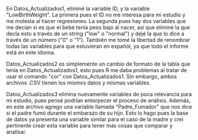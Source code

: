 En Datos_Actualizados1, eliminé la variable ID, y la variable "LowBirthWeight". La primera pues el ID no me interesa para mi estudio y me molesta al hacer regresiones. La segunda pues hay dos variables que me decían si es que el bebé tenía peso bajo al nacer, así que eliminé la que decía esto a través de un string ("low" o "normal") y dejé la que lo dice a través de un número ("0" o "1"). También me tomé la libertad de renombrar todas las variables para que estuvieran en español, ya que todo el informe está en este idioma.

Datos_Actualizados2 es simplemente un cambio de formato de la tabla que tenía en Datos_Actualizados1, esto pues R me daba problemas al tratar de usar el comando "cor" con Datos_Actualizados1. Sin embargo, ambos archivos .CSV tienen los mismos datos y mismas variables.

Datos_Actualizados3 elimina nuevamente variables de poca relevancia para mi estudio, pues pensé podrían entorpecer el proceso de análisis. Además, en este archivo agrego una variable llamada "Padre_Fumador" que nos dice si el padre fumó durante el embarazo de su hijo. Esto lo hago pues la base de datos ya presenta una variable similar para el caso de la madre y creí pertinente crear esta variable para tener más cosas que comparar y analisar.
